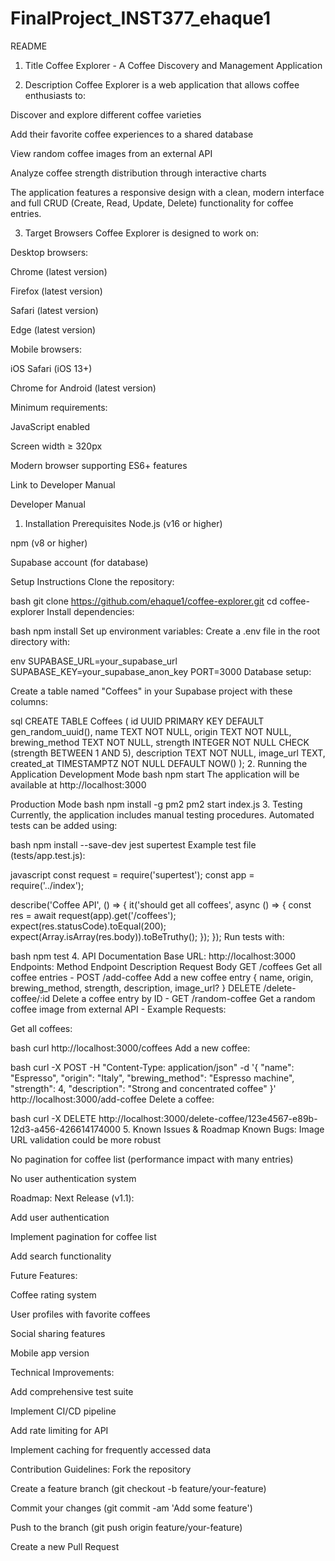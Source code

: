 # FinalProject_INST377_ehaque1
README
1. Title
Coffee Explorer - A Coffee Discovery and Management Application

2. Description
Coffee Explorer is a web application that allows coffee enthusiasts to:

Discover and explore different coffee varieties

Add their favorite coffee experiences to a shared database

View random coffee images from an external API

Analyze coffee strength distribution through interactive charts

The application features a responsive design with a clean, modern interface and full CRUD (Create, Read, Update, Delete) functionality for coffee entries.

3. Target Browsers
Coffee Explorer is designed to work on:

Desktop browsers:

Chrome (latest version)

Firefox (latest version)

Safari (latest version)

Edge (latest version)

Mobile browsers:

iOS Safari (iOS 13+)

Chrome for Android (latest version)

Minimum requirements:

JavaScript enabled

Screen width ≥ 320px

Modern browser supporting ES6+ features

Link to Developer Manual

Developer Manual
1. Installation
Prerequisites
Node.js (v16 or higher)

npm (v8 or higher)

Supabase account (for database)

Setup Instructions
Clone the repository:

bash
git clone https://github.com/ehaque1/coffee-explorer.git
cd coffee-explorer
Install dependencies:

bash
npm install
Set up environment variables:
Create a .env file in the root directory with:

env
SUPABASE_URL=your_supabase_url
SUPABASE_KEY=your_supabase_anon_key
PORT=3000
Database setup:

Create a table named "Coffees" in your Supabase project with these columns:

sql
CREATE TABLE Coffees (
  id UUID PRIMARY KEY DEFAULT gen_random_uuid(),
  name TEXT NOT NULL,
  origin TEXT NOT NULL,
  brewing_method TEXT NOT NULL,
  strength INTEGER NOT NULL CHECK (strength BETWEEN 1 AND 5),
  description TEXT NOT NULL,
  image_url TEXT,
  created_at TIMESTAMPTZ NOT NULL DEFAULT NOW()
);
2. Running the Application
Development Mode
bash
npm start
The application will be available at http://localhost:3000

Production Mode
bash
npm install -g pm2
pm2 start index.js
3. Testing
Currently, the application includes manual testing procedures. Automated tests can be added using:

bash
npm install --save-dev jest supertest
Example test file (tests/app.test.js):

javascript
const request = require('supertest');
const app = require('../index');

describe('Coffee API', () => {
  it('should get all coffees', async () => {
    const res = await request(app).get('/coffees');
    expect(res.statusCode).toEqual(200);
    expect(Array.isArray(res.body)).toBeTruthy();
  });
});
Run tests with:

bash
npm test
4. API Documentation
Base URL: http://localhost:3000
Endpoints:
Method	Endpoint	Description	Request Body
GET	/coffees	Get all coffee entries	-
POST	/add-coffee	Add a new coffee entry	{ name, origin, brewing_method, strength, description, image_url? }
DELETE	/delete-coffee/:id	Delete a coffee entry by ID	-
GET	/random-coffee	Get a random coffee image from external API	-
Example Requests:

Get all coffees:

bash
curl http://localhost:3000/coffees
Add a new coffee:

bash
curl -X POST -H "Content-Type: application/json" -d '{
  "name": "Espresso",
  "origin": "Italy",
  "brewing_method": "Espresso machine",
  "strength": 4,
  "description": "Strong and concentrated coffee"
}' http://localhost:3000/add-coffee
Delete a coffee:

bash
curl -X DELETE http://localhost:3000/delete-coffee/123e4567-e89b-12d3-a456-426614174000
5. Known Issues & Roadmap
Known Bugs:
Image URL validation could be more robust

No pagination for coffee list (performance impact with many entries)

No user authentication system

Roadmap:
Next Release (v1.1):

Add user authentication

Implement pagination for coffee list

Add search functionality

Future Features:

Coffee rating system

User profiles with favorite coffees

Social sharing features

Mobile app version

Technical Improvements:

Add comprehensive test suite

Implement CI/CD pipeline

Add rate limiting for API

Implement caching for frequently accessed data

Contribution Guidelines:
Fork the repository

Create a feature branch (git checkout -b feature/your-feature)

Commit your changes (git commit -am 'Add some feature')

Push to the branch (git push origin feature/your-feature)

Create a new Pull Request

